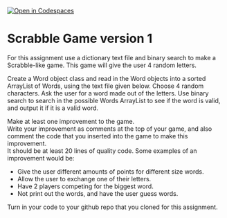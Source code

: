 [![Open in Codespaces](https://classroom.github.com/assets/launch-codespace-2972f46106e565e64193e422d61a12cf1da4916b45550586e14ef0a7c637dd04.svg)](https://classroom.github.com/open-in-codespaces?assignment_repo_id=16433103)
# Scrabble Game version 1

For this assignment use a dictionary text file and binary search to make a Scrabble-like game.  This game will give the user 4 random letters.  

Create a Word object class and read in the Word objects into a sorted ArrayList of Words, using the text file given below.
Choose 4 random characters.
Ask the user for a word made out of the letters.
Use binary search to search in the possible Words ArrayList to see if the word is valid, and output it if it is a valid word.

Make at least one improvement to the game.  
Write your improvement as comments at the top of your game, and also comment the code that you inserted into the game to make this improvement.  
It should be at least 20 lines of quality code. Some examples of an improvement would be:

* Give the user different amounts of points for different size words.
* Allow the user to exchange one of their letters.
* Have 2 players competing for the biggest word.
* Not print out the words, and have the user guess words.

Turn in your code to your github repo that you cloned for this assignment.
